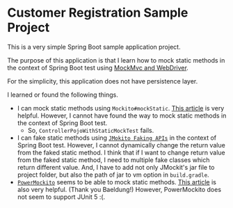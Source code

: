 # Customer Registration Sample Project

This is a very simple Spring Boot sample application project.

The purpose of this application is that I learn how to mock static methods in the context of Spring Boot test using [MockMvc and WebDriver](https://docs.spring.io/spring-framework/docs/current/reference/html/testing.html#spring-mvc-test-server-htmlunit-webdriver).

For the simplicity, this application does not have persistence layer.

I learned or found the following things.

- I can mock static methods using `Mockito#mockStatic`. [This article](https://www.baeldung.com/mockito-mock-static-methods) is very helpful. However, I cannot have found the way to mock static methods in the context of Spring Boot test.
  - So, `ControllerPojoWithStaticMockTest` fails.
- I can fake static methods using [`JMokito Faking APIs`](https://jmockit.github.io/tutorial/Faking.html) in the context of Spring Boot test. However, I cannot dynamically change the return value from the faked static method. I think that if I want to change return value from the faked static method, I need to multiple fake classes which return different value.  And, I have to add not only JMockit's jar file to project folder, but also the path of jar to vm option in `build.gradle`.
- [`PowerMockito`](https://github.com/powermock/powermock) seems to be able to mock static methods. [This article](https://www.baeldung.com/intro-to-powermock) is also very helpful. (Thank you Baeldung!) However, PowerMockito does not seem to support JUnit 5 :(.
